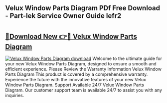 ## Velux Window Parts Diagram PDf Free Download - Part-Iek Service Owner Guide Iefr2

# <h2><a href="http://dfkr47q.blite.top/?on=Velux+Window+Parts+Diagram">🔗Download New 👉🔴 Velux Window Parts Diagram</a></h2>

[![Velux Window Parts Diagram download](https://i.imgur.com/lujVjoI.png)](http://dfkr47q.blite.top/?on=Velux+Window+Parts+Diagram)
Welcome to the ultimate guide for your new Velux Window Parts Diagram, designed to ensure a smooth and efficient experience. Please Review the Warranty Information Velux Window Parts Diagram This product is covered by a comprehensive warranty. Experience the future with the innovative features of your new Velux Window Parts Diagram. Support Available 24/7 Velux Window Parts Diagram. Our customer support team is available 24/7 to assist you with any inquiries.
